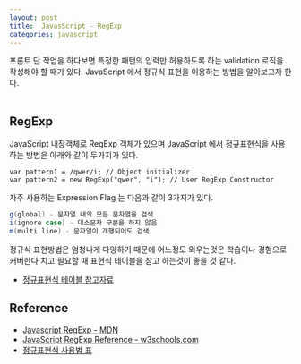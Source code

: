 ```yaml
---
layout: post
title:  JavasScript - RegExp
categories: javascript
---
```


프론트 단 작업을 하다보면 특정한 패턴의 입력만 허용하도록 하는 validation 로직을 작성해야 할 때가 있다. JavaScript 에서 정규식 표현을 이용하는 방법을 알아보고자 한다. <br><br>

<h2>RegExp</h2>
JavaScript 내장객체로 RegExp 객체가 있으며 JavaScript 에서 정규표현식을 사용하는 방법은 아래와 같이 두가지가 있다.

```javacript
var pattern1 = /qwer/i; // Object initializer
var pattern2 = new RegExp("qwer", "i"); // User RegExp Constructor 
```

자주 사용하는 Expression Flag 는 다음과 같이 3가지가 있다.

```java
g(global) - 문자열 내의 모든 문자열을 검색
i(ignore case) - 대소문자 구분을 하지 않음
m(multi line) - 문자열이 개행되어도 검색
```

정규식 표현방법은 엄청나게 다양하기 때문에 어느정도 외우는것은 학습이나 경험으로 커버한다 치고 필요할 때 표현식 테이블을 참고 하는것이 좋을 것 같다. <br>

- [정규표현식 테이블 참고자료](http://www.nextree.co.kr/p4327/)



<h2>Reference</h2>

- [Javascript RegExp - MDN](https://developer.mozilla.org/en-US/docs/Web/JavaScript/Reference/Global_Objects/RegExp)
- [JavaScript RegExp Reference - w3schools.com](http://www.w3schools.com/jsref/jsref_obj_regexp.asp)
- [정규표현식 사용법 표](http://www.nextree.co.kr/p4327/)

